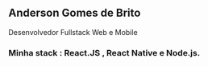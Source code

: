 ## Anderson Gomes de Brito

Desenvolvedor Fullstack Web e Mobile 

### Minha stack : React.JS , React Native e Node.js.
